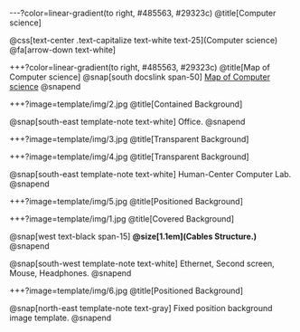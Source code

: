 ---?color=linear-gradient(to right, #485563, #29323c)
@title[Computer science]

@css[text-center .text-capitalize text-white text-25](Computer science)<br>
@fa[arrow-down text-white]




+++?color=linear-gradient(to right, #485563, #29323c)
@title[Map of Computer science]
@snap[south docslink span-50]
[Map of Computer science](https://github.com/andresmitre/Introduction_to_IA/blob/master/template/img/)
@snapend


+++?image=template/img/2.jpg
@title[Contained Background]

@snap[south-east template-note text-white]
Office.
@snapend


+++?image=template/img/3.jpg
@title[Transparent Background]

+++?image=template/img/4.jpg
@title[Transparent Background]

@snap[south-east template-note text-white]
Human-Center Computer Lab.
@snapend


+++?image=template/img/5.jpg
@title[Positioned Background]


+++?image=template/img/1.jpg
@title[Covered Background]

@snap[west text-black span-15]
**@size[1.1em](Cables Structure.)**
@snapend

@snap[south-west template-note text-white]
Ethernet, Second screen, Mouse, Headphones.
@snapend

+++?image=template/img/6.jpg
@title[Positioned Background]


@snap[north-east template-note text-gray]
Fixed position background image template.
@snapend
